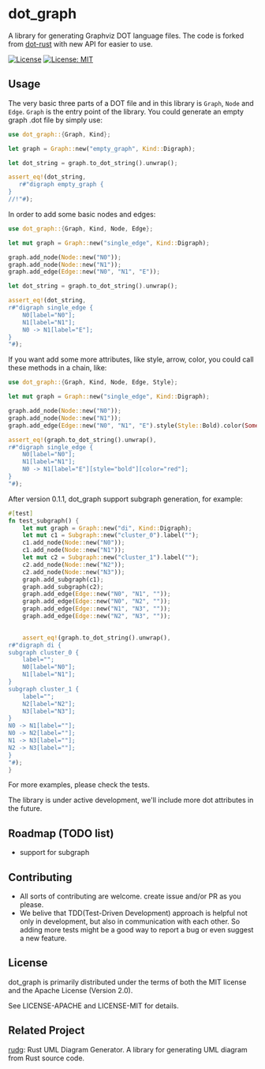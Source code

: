 # dot_graph

A library for generating Graphviz DOT language files.
The code is forked from [dot-rust](https://github.com/przygienda/dot-rust) with new API for easier to use.

[![License](https://img.shields.io/badge/License-Apache_2.0-blue.svg)](https://opensource.org/licenses/Apache-2.0)
[![License: MIT](https://img.shields.io/badge/License-MIT-yellow.svg)](https://opensource.org/licenses/MIT)

## Usage
The very basic three parts of a DOT file and in this library is `Graph`,
`Node` and `Edge`. `Graph` is the entry point of the library. You could
generate an empty graph .dot file by simply use:

```rust
use dot_graph::{Graph, Kind};

let graph = Graph::new("empty_graph", Kind::Digraph);

let dot_string = graph.to_dot_string().unwrap();

assert_eq!(dot_string,
   r#"digraph empty_graph {
}
//!"#);
```

In order to add some basic nodes and edges:

```rust
use dot_graph::{Graph, Kind, Node, Edge};

let mut graph = Graph::new("single_edge", Kind::Digraph);

graph.add_node(Node::new("N0"));
graph.add_node(Node::new("N1"));
graph.add_edge(Edge::new("N0", "N1", "E"));

let dot_string = graph.to_dot_string().unwrap();

assert_eq!(dot_string,
r#"digraph single_edge {
    N0[label="N0"];
    N1[label="N1"];
    N0 -> N1[label="E"];
}
"#);
```

If you want add some more attributes, like style, arrow, color,
you could call these methods in a chain, like:

```rust
use dot_graph::{Graph, Kind, Node, Edge, Style};

let mut graph = Graph::new("single_edge", Kind::Digraph);

graph.add_node(Node::new("N0"));
graph.add_node(Node::new("N1"));
graph.add_edge(Edge::new("N0", "N1", "E").style(Style::Bold).color(Some("red")));

assert_eq!(graph.to_dot_string().unwrap(),
r#"digraph single_edge {
    N0[label="N0"];
    N1[label="N1"];
    N0 -> N1[label="E"][style="bold"][color="red"];
}
"#);
```

After version 0.1.1, dot_graph support subgraph generation, for example:

```rust
#[test]
fn test_subgraph() {
    let mut graph = Graph::new("di", Kind::Digraph);
    let mut c1 = Subgraph::new("cluster_0").label("");
    c1.add_node(Node::new("N0"));
    c1.add_node(Node::new("N1"));
    let mut c2 = Subgraph::new("cluster_1").label("");
    c2.add_node(Node::new("N2"));
    c2.add_node(Node::new("N3"));
    graph.add_subgraph(c1);
    graph.add_subgraph(c2);
    graph.add_edge(Edge::new("N0", "N1", ""));
    graph.add_edge(Edge::new("N0", "N2", ""));
    graph.add_edge(Edge::new("N1", "N3", ""));
    graph.add_edge(Edge::new("N2", "N3", ""));
    

    assert_eq!(graph.to_dot_string().unwrap(),
r#"digraph di {
subgraph cluster_0 {
    label="";
    N0[label="N0"];
    N1[label="N1"];
}
subgraph cluster_1 {
    label="";
    N2[label="N2"];
    N3[label="N3"];
}
N0 -> N1[label=""];
N0 -> N2[label=""];
N1 -> N3[label=""];
N2 -> N3[label=""];
}
"#);
}
```

For more examples, please check the tests.

The library is under active development, we'll include more dot attributes
in the future.

## Roadmap (TODO list)
- support for subgraph

## Contributing
- All sorts of contributing are welcome. create issue and/or PR as you please.
- We belive that TDD(Test-Driven Development) approach is helpful not only in development, but also in communication with each other. So adding more tests might be a good way to report a bug or even suggest a new feature.

## License
dot_graph is primarily distributed under the terms of both the MIT license and the Apache License (Version 2.0).

See LICENSE-APACHE and LICENSE-MIT for details.

## Related Project
[rudg](https://github.com/SelamaAshalanore/rudg): Rust UML Diagram Generator. A library for generating UML diagram from Rust source code.
